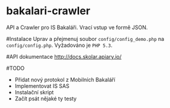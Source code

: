 bakalari-crawler
================

API a Crawler pro IS Bakaláři. Vrací vstup ve formě JSON. 

#Instalace
Uprav a přejmenuj soubor `config/config_demo.php` na `config/config.php`.
Vyžadováno je `PHP 5.3`.

#API dokumentace
http://docs.skolar.apiary.io/

#TODO
- Přidat nový protokol z Mobilních Bakaláří 
- Implementovat IS SAS
- Instalační skript
- Začít psát nějaké ty testy
